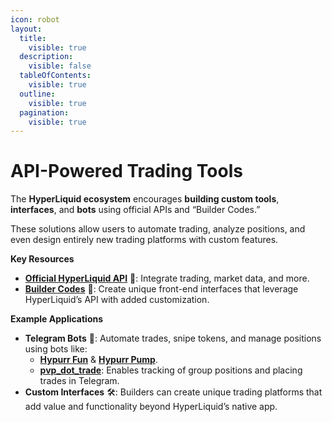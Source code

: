 ```yaml
---
icon: robot
layout:
  title:
    visible: true
  description:
    visible: false
  tableOfContents:
    visible: true
  outline:
    visible: true
  pagination:
    visible: true
---
```


# API-Powered Trading Tools

The **HyperLiquid ecosystem** encourages **building custom tools**, **interfaces**, and **bots** using official APIs and “Builder Codes.”

These solutions allow users to automate trading, analyze positions, and even design entirely new trading platforms with custom features.

**Key Resources**

* [**Official HyperLiquid API**](https://app.hyperliquid.xyz/API) 📡: Integrate trading, market data, and more.
* [**Builder Codes**](https://hyperliquid.gitbook.io/hyperliquid-docs/trading/builder-codes) 🔧: Create unique front-end interfaces that leverage HyperLiquid’s API with added customization.

**Example Applications**

* **Telegram Bots** 🤖: Automate trades, snipe tokens, and manage positions using bots like:
  * [**Hypurr Fun**](https://hypurr.fun/) & [**Hypurr Pump**](https://t.me/+GRIwAPnAUBk4ODE0).
  * [**pvp\_dot\_trade**](https://x.com/pvp_dot_trade): Enables tracking of group positions and placing trades in Telegram.
* **Custom Interfaces** 🛠️: Builders can create unique trading platforms that add value and functionality beyond HyperLiquid’s native app.

